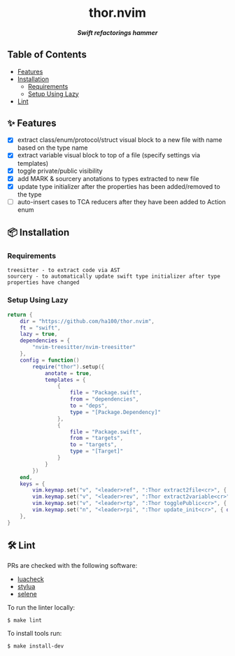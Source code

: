 <div align="center">

  <h1>thor.nvim</h1>
  <h5>Swift refactorings hammer</h5>

</div>

## Table of Contents

- [Features](#features)
- [Installation](#installation)
  - [Requirements](#requirements)
  - [Setup Using Lazy](#lazy)
- [Lint](#lint)

## ✨ Features<a name="features"></a>

- [x] extract class/enum/protocol/struct visual block to a new file with name based on the type name
- [x] extract variable visual block to top of a file (specify settings via templates)
- [x] toggle private/public visibility
- [x] add MARK & sourcery anotations to types extracted to new file
- [x] update type initializer after the properties has been added/removed to the type
- [ ] auto-insert cases to TCA reducers after they have been added to Action enum

## 📦 Installation<a name="installation"></a>

### Requirements<a name="requirements"></a>

    treesitter - to extract code via AST
    sourcery - to automatically update swift type initializer after type properties have changed

### Setup Using Lazy<a name="lazy"></a>

```lua
return {
    dir = "https://github.com/ha100/thor.nvim",
    ft = "swift",
    lazy = true,
    dependencies = {
        "nvim-treesitter/nvim-treesitter"
    },
    config = function()
        require("thor").setup({
            anotate = true,
            templates = {
                {
                    file = "Package.swift",
                    from = "dependencies",
                    to = "deps",
                    type = "[Package.Dependency]"
                },
                {
                    file = "Package.swift",
                    from = "targets",
                    to = "targets",
                    type = "[Target]"
                }
            }
        })
    end,
    keys = {
        vim.keymap.set("v", "<leader>ref", ":Thor extract2file<cr>", { desc = "Extract code to file" }),
        vim.keymap.set("v", "<leader>rev", ":Thor extract2variable<cr>", { desc = "Extract code to variable" }),
        vim.keymap.set("v", "<leader>rtp", ":Thor togglePublic<cr>", { desc = "Toggle private/public visibility" }),
        vim.keymap.set("n", "<leader>rpi", ":Thor update_init<cr>", { desc = "recreate public init for current file" })
    },
}
```

## 🛠️ Lint<a name="lint"></a>

PRs are checked with the following software:
- [luacheck](https://github.com/luarocks/luacheck#installation)
- [stylua](https://github.com/JohnnyMorganz/StyLua)
- [selene](https://github.com/Kampfkarren/selene)

To run the linter locally:

```shell
$ make lint
```

To install tools run:
```shell
$ make install-dev
```
